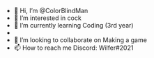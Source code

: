 - 👋 Hi, I’m @ColorBlindMan
- 👀 I’m interested in cock
- 🌱 I’m currently learning Coding (3rd year)
-
- 💞️ I’m looking to collaborate on Making a game
- 📫 How to reach me Discord: Wilfer#2021

<!---
ColorBlindMan/ColorBlindMan is a ✨ special ✨ repository because its `README.md` (this file) appears on your GitHub profile.
You can click the Preview link to take a look at your changes.
--->
